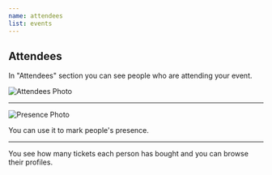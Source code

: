 ```yaml
---
name: attendees
list: events
---
```

<section>

## Attendees

In "Attendees" section you can see people who are attending your event.

![Attendees Photo](/images/attendeeslist.svg)

---

![Presence Photo](/images/markaspresent.svg)

You can use it to mark people's presence.

---

You see how many tickets each person has bought and you can browse their profiles.
</section>
